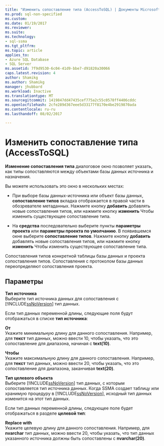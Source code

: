 ```yaml
---
title: "Изменить сопоставление типа (AccessToSQL) | Документы Microsoft"
ms.prod: sql-non-specified
ms.custom: 
ms.date: 01/19/2017
ms.reviewer: 
ms.suite: 
ms.technology:
- sql-ssma
ms.tgt_pltfrm: 
ms.topic: article
applies_to:
- Azure SQL Database
- SQL Server
ms.assetid: 7f9d9530-6c04-41d9-bbe7-d91820a30066
caps.latest.revision: 4
author: Shamikg
ms.author: Shamikg
manager: jhubbard
ms.workload: Inactive
ms.translationtype: MT
ms.sourcegitcommit: 1419847dd47435cef775a2c55c0578ff4406cddc
ms.openlocfilehash: 2cfe289d367eee5d33177f8170e4be2919870ada
ms.contentlocale: ru-ru
ms.lasthandoff: 08/02/2017

---
```

# <a name="edit-type-mapping-accesstosql"></a>Изменить сопоставление типа (AccessToSQL)
**Изменение сопоставления типа** диалоговое окно позволяет указать, как типы сопоставляются между объектами базы данных источника и назначения.  
  
Вы можете использовать это окно в нескольких местах:  
  
-   При выборе базы данных-источника или объект базы данных, **сопоставление типов** вкладка отображается в правой части в обозревателе метаданных. Нажмите кнопку **добавить** добавлять новые сопоставления типов, или нажмите кнопку **изменить** Чтобы изменить существующее сопоставление типа.  
  
-   На **средства** последовательно выберите пункты **параметры проекта** или **параметры проекта по умолчанию**. В появившемся окне выберите **сопоставление типов**. Нажмите кнопку **добавить** добавлять новые сопоставления типов, или нажмите кнопку **изменить** Чтобы изменить существующее сопоставление типа.  
  
Сопоставления типов конкретной таблицы базы данных и проекта сопоставления типов. Сопоставления с протоколом базы данных переопределяют сопоставления проекта.  
  
## <a name="options"></a>Параметры  
**Тип источника**  
Выберите тип источника данных для сопоставления с [!INCLUDE[ssNoVersion](../../includes/ssnoversion_md.md)] тип данных.  
  
Если тип данных переменной длины, следующие поля будут отображаться в списке **тип источника**:  
  
**От**  
Укажите минимальную длину для данного сопоставления. Например, для **текст** тип данных, можно ввести 10, чтобы указать, что это сопоставление для диапазона, начиная с **text(10)**.  
  
**Чтобы**  
Укажите максимальную длину для данного сопоставления. Например, для **текст** тип данных, можно ввести 20, чтобы указать, что это сопоставление для диапазона, заканчивая **text(20)**.  
  
**Тип целевого объекта**  
Выберите [!INCLUDE[ssNoVersion](../../includes/ssnoversion_md.md)] тип данных, с которым сопоставляется тип источника данных. Когда SSMA создает таблицу или хранимую процедуру в [!INCLUDE[ssNoVersion](../../includes/ssnoversion_md.md)], исходный тип данных изменится на этот тип данных.  
  
Если тип данных переменной длины, следующее поле будет отображаться в разделе **целевой тип**:  
  
**Replace with**  
Укажите целевую длину для данного сопоставления. Например, для **nvarchar** тип данных, можно ввести 20, чтобы указать, что тип данных указанного источника должны быть сопоставлены с **nvarchar(20)**.  
  

